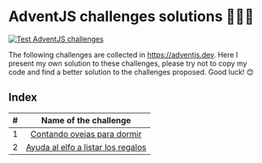 # AdventJS challenges solutions 🎅🏻🎄
[![Test AdventJS challenges](https://github.com/victor-aunon/AdventJS-challenges/actions/workflows/test_challenges.yml/badge.svg?branch=main)](https://github.com/victor-aunon/AdventJS-challenges/actions/workflows/test_challenges.yml)

The following challenges are collected in https://adventjs.dev. Here I present my own solution to these challenges, please try not to copy my code and find a better solution to the challenges proposed. Good luck! 😊

## Index

| # | Name of the challenge |
|:---:|:---:|
| 1 | [Contando ovejas para dormir](https://github.com/victor-aunon/AdventJS-challenges/blob/main/src/01.js) |
| 2 | [Ayuda al elfo a listar los regalos](https://github.com/victor-aunon/AdventJS-challenges/blob/main/src/02.js)
